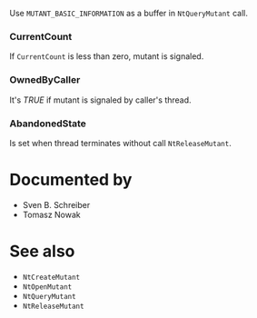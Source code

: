 Use `MUTANT_BASIC_INFORMATION` as a buffer in `NtQueryMutant` call.

### CurrentCount

If `CurrentCount` is less than zero, mutant is signaled.

### OwnedByCaller

It's *TRUE* if mutant is signaled by caller's thread.

### AbandonedState

Is set when thread terminates without call `NtReleaseMutant`.

# Documented by

* Sven B. Schreiber
* Tomasz Nowak

# See also

* `NtCreateMutant`
* `NtOpenMutant`
* `NtQueryMutant`
* `NtReleaseMutant`
